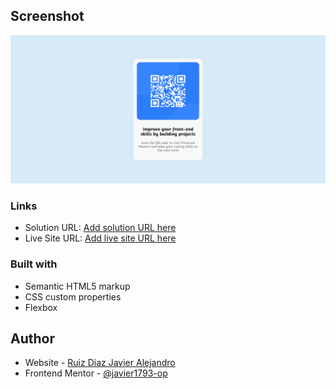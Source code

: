 
## Screenshot
![Design preview for the QR code component coding challenge](./images/captura.png)

### Links

- Solution URL: [Add solution URL here](https://github.com/javier1793-op/Component-qr)
- Live Site URL: [Add live site URL here](https://javier1793-op.github.io/Component-qr/)


### Built with

- Semantic HTML5 markup
- CSS custom properties
- Flexbox


## Author

- Website - [Ruiz Diaz Javier Alejandro]()
- Frontend Mentor - [@javier1793-op](https://www.frontendmentor.io/profile/javier1793-op)




